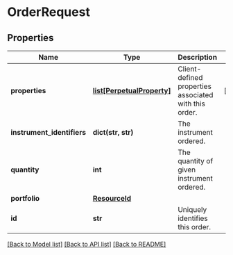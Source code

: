 # OrderRequest

## Properties
Name | Type | Description | Notes
------------ | ------------- | ------------- | -------------
**properties** | [**list[PerpetualProperty]**](PerpetualProperty.md) | Client-defined properties associated with this order. | [optional] 
**instrument_identifiers** | **dict(str, str)** | The instrument ordered. | 
**quantity** | **int** | The quantity of given instrument ordered. | 
**portfolio** | [**ResourceId**](ResourceId.md) |  | 
**id** | **str** | Uniquely identifies this order. | 

[[Back to Model list]](../README.md#documentation-for-models) [[Back to API list]](../README.md#documentation-for-api-endpoints) [[Back to README]](../README.md)



